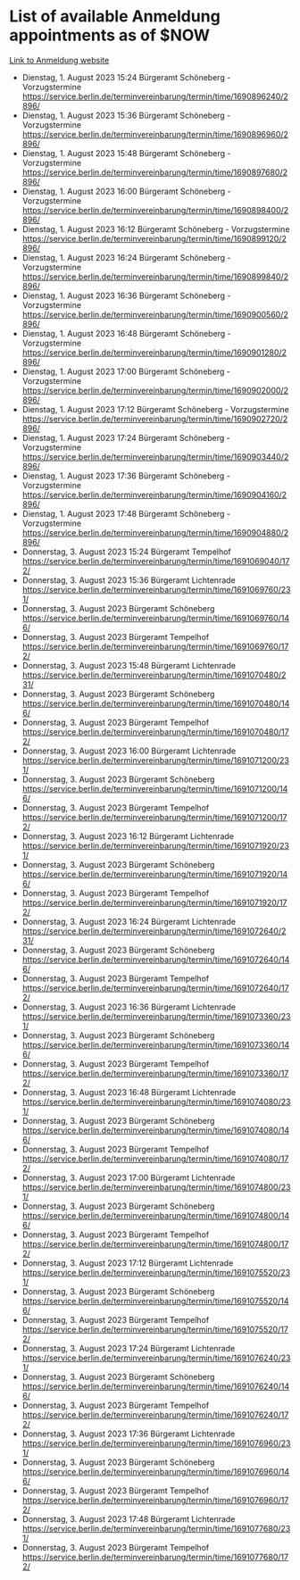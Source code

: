 # List of available Anmeldung appointments as of $NOW
[Link to Anmeldung website](https://service.berlin.de/terminvereinbarung/termin/tag.php?termin=1&anliegen[]=120686&dienstleisterlist=122210,122217,327316,122219,327312,122227,327314,122231,327346,122243,327348,122254,122252,329742,122260,329745,122262,329748,122271,327278,122273,327274,122277,327276,330436,122280,327294,122282,327290,122284,327292,122291,327270,122285,327266,122286,327264,122296,327268,150230,329760,122297,327286,122294,327284,122312,329763,122314,329775,122304,327330,122311,327334,122309,327332,317869,122281,327352,122279,329772,122283,122276,327324,122274,327326,122267,329766,122246,327318,122251,327320,122257,327322,122208,327298,122226,327300&herkunft=http%3A%2F%2Fservice.berlin.de%2Fdienstleistung%2F120686%2F)
- Dienstag, 1. August 2023 15:24 Bürgeramt Schöneberg - Vorzugstermine https://service.berlin.de/terminvereinbarung/termin/time/1690896240/2896/
- Dienstag, 1. August 2023 15:36 Bürgeramt Schöneberg - Vorzugstermine https://service.berlin.de/terminvereinbarung/termin/time/1690896960/2896/
- Dienstag, 1. August 2023 15:48 Bürgeramt Schöneberg - Vorzugstermine https://service.berlin.de/terminvereinbarung/termin/time/1690897680/2896/
- Dienstag, 1. August 2023 16:00 Bürgeramt Schöneberg - Vorzugstermine https://service.berlin.de/terminvereinbarung/termin/time/1690898400/2896/
- Dienstag, 1. August 2023 16:12 Bürgeramt Schöneberg - Vorzugstermine https://service.berlin.de/terminvereinbarung/termin/time/1690899120/2896/
- Dienstag, 1. August 2023 16:24 Bürgeramt Schöneberg - Vorzugstermine https://service.berlin.de/terminvereinbarung/termin/time/1690899840/2896/
- Dienstag, 1. August 2023 16:36 Bürgeramt Schöneberg - Vorzugstermine https://service.berlin.de/terminvereinbarung/termin/time/1690900560/2896/
- Dienstag, 1. August 2023 16:48 Bürgeramt Schöneberg - Vorzugstermine https://service.berlin.de/terminvereinbarung/termin/time/1690901280/2896/
- Dienstag, 1. August 2023 17:00 Bürgeramt Schöneberg - Vorzugstermine https://service.berlin.de/terminvereinbarung/termin/time/1690902000/2896/
- Dienstag, 1. August 2023 17:12 Bürgeramt Schöneberg - Vorzugstermine https://service.berlin.de/terminvereinbarung/termin/time/1690902720/2896/
- Dienstag, 1. August 2023 17:24 Bürgeramt Schöneberg - Vorzugstermine https://service.berlin.de/terminvereinbarung/termin/time/1690903440/2896/
- Dienstag, 1. August 2023 17:36 Bürgeramt Schöneberg - Vorzugstermine https://service.berlin.de/terminvereinbarung/termin/time/1690904160/2896/
- Dienstag, 1. August 2023 17:48 Bürgeramt Schöneberg - Vorzugstermine https://service.berlin.de/terminvereinbarung/termin/time/1690904880/2896/
- Donnerstag, 3. August 2023 15:24 Bürgeramt Tempelhof https://service.berlin.de/terminvereinbarung/termin/time/1691069040/172/
- Donnerstag, 3. August 2023 15:36 Bürgeramt Lichtenrade https://service.berlin.de/terminvereinbarung/termin/time/1691069760/231/
- Donnerstag, 3. August 2023  Bürgeramt Schöneberg https://service.berlin.de/terminvereinbarung/termin/time/1691069760/146/
- Donnerstag, 3. August 2023  Bürgeramt Tempelhof https://service.berlin.de/terminvereinbarung/termin/time/1691069760/172/
- Donnerstag, 3. August 2023 15:48 Bürgeramt Lichtenrade https://service.berlin.de/terminvereinbarung/termin/time/1691070480/231/
- Donnerstag, 3. August 2023  Bürgeramt Schöneberg https://service.berlin.de/terminvereinbarung/termin/time/1691070480/146/
- Donnerstag, 3. August 2023  Bürgeramt Tempelhof https://service.berlin.de/terminvereinbarung/termin/time/1691070480/172/
- Donnerstag, 3. August 2023 16:00 Bürgeramt Lichtenrade https://service.berlin.de/terminvereinbarung/termin/time/1691071200/231/
- Donnerstag, 3. August 2023  Bürgeramt Schöneberg https://service.berlin.de/terminvereinbarung/termin/time/1691071200/146/
- Donnerstag, 3. August 2023  Bürgeramt Tempelhof https://service.berlin.de/terminvereinbarung/termin/time/1691071200/172/
- Donnerstag, 3. August 2023 16:12 Bürgeramt Lichtenrade https://service.berlin.de/terminvereinbarung/termin/time/1691071920/231/
- Donnerstag, 3. August 2023  Bürgeramt Schöneberg https://service.berlin.de/terminvereinbarung/termin/time/1691071920/146/
- Donnerstag, 3. August 2023  Bürgeramt Tempelhof https://service.berlin.de/terminvereinbarung/termin/time/1691071920/172/
- Donnerstag, 3. August 2023 16:24 Bürgeramt Lichtenrade https://service.berlin.de/terminvereinbarung/termin/time/1691072640/231/
- Donnerstag, 3. August 2023  Bürgeramt Schöneberg https://service.berlin.de/terminvereinbarung/termin/time/1691072640/146/
- Donnerstag, 3. August 2023  Bürgeramt Tempelhof https://service.berlin.de/terminvereinbarung/termin/time/1691072640/172/
- Donnerstag, 3. August 2023 16:36 Bürgeramt Lichtenrade https://service.berlin.de/terminvereinbarung/termin/time/1691073360/231/
- Donnerstag, 3. August 2023  Bürgeramt Schöneberg https://service.berlin.de/terminvereinbarung/termin/time/1691073360/146/
- Donnerstag, 3. August 2023  Bürgeramt Tempelhof https://service.berlin.de/terminvereinbarung/termin/time/1691073360/172/
- Donnerstag, 3. August 2023 16:48 Bürgeramt Lichtenrade https://service.berlin.de/terminvereinbarung/termin/time/1691074080/231/
- Donnerstag, 3. August 2023  Bürgeramt Schöneberg https://service.berlin.de/terminvereinbarung/termin/time/1691074080/146/
- Donnerstag, 3. August 2023  Bürgeramt Tempelhof https://service.berlin.de/terminvereinbarung/termin/time/1691074080/172/
- Donnerstag, 3. August 2023 17:00 Bürgeramt Lichtenrade https://service.berlin.de/terminvereinbarung/termin/time/1691074800/231/
- Donnerstag, 3. August 2023  Bürgeramt Schöneberg https://service.berlin.de/terminvereinbarung/termin/time/1691074800/146/
- Donnerstag, 3. August 2023  Bürgeramt Tempelhof https://service.berlin.de/terminvereinbarung/termin/time/1691074800/172/
- Donnerstag, 3. August 2023 17:12 Bürgeramt Lichtenrade https://service.berlin.de/terminvereinbarung/termin/time/1691075520/231/
- Donnerstag, 3. August 2023  Bürgeramt Schöneberg https://service.berlin.de/terminvereinbarung/termin/time/1691075520/146/
- Donnerstag, 3. August 2023  Bürgeramt Tempelhof https://service.berlin.de/terminvereinbarung/termin/time/1691075520/172/
- Donnerstag, 3. August 2023 17:24 Bürgeramt Lichtenrade https://service.berlin.de/terminvereinbarung/termin/time/1691076240/231/
- Donnerstag, 3. August 2023  Bürgeramt Schöneberg https://service.berlin.de/terminvereinbarung/termin/time/1691076240/146/
- Donnerstag, 3. August 2023  Bürgeramt Tempelhof https://service.berlin.de/terminvereinbarung/termin/time/1691076240/172/
- Donnerstag, 3. August 2023 17:36 Bürgeramt Lichtenrade https://service.berlin.de/terminvereinbarung/termin/time/1691076960/231/
- Donnerstag, 3. August 2023  Bürgeramt Schöneberg https://service.berlin.de/terminvereinbarung/termin/time/1691076960/146/
- Donnerstag, 3. August 2023  Bürgeramt Tempelhof https://service.berlin.de/terminvereinbarung/termin/time/1691076960/172/
- Donnerstag, 3. August 2023 17:48 Bürgeramt Lichtenrade https://service.berlin.de/terminvereinbarung/termin/time/1691077680/231/
- Donnerstag, 3. August 2023  Bürgeramt Tempelhof https://service.berlin.de/terminvereinbarung/termin/time/1691077680/172/
